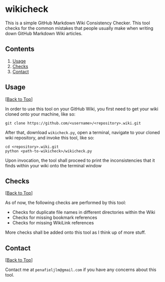 # wikicheck
This is a simple GitHub Markdown Wiki Consistency Checker. This tool checks for the common mistakes that people usually make when writing down GitHub Markdown Wiki articles.

## Contents
1. [Usage](#usage)
2. [Checks](#checks)
3. [Contact](#contact)

## Usage
[[Back to Top](wikicheck)]

In order to use this tool on your GitHub Wiki, you first need to get your wiki cloned onto your machine, like so:
```
git clone https://github.com/<username>/<repository>.wiki.git
```

After that, download `wikicheck.py`, open a terminal, navigate to your cloned wiki repository, and invoke this tool, like so:
```
cd <repository>.wiki.git
python <path-to-wikicheck>/wikicheck.py
```

Upon invocation, the tool shall proceed to print the inconsistencies that it finds within your wiki onto the terminal window

## Checks
[[Back to Top](wikicheck)]

As of now, the following checks are performed by this tool:
* Checks for duplicate file names in different directories within the Wiki
* Checks for missing bookmark references
* Checks for missing WikiLink references

More checks shall be added onto this tool as I think up of more stuff.

## Contact
[[Back to Top](wikicheck)]

Contact me at `penafieljlm@gmail.com` if you have any concerns about this tool.
